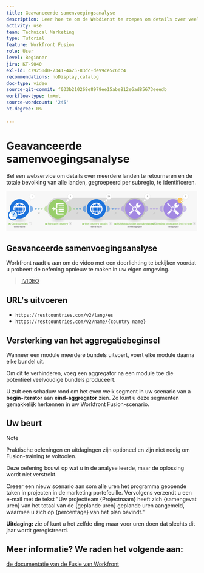```yaml
---
title: Geavanceerde samenvoegingsanalyse
description: Leer hoe te om de Webdienst te roepen om details over veelvoudige landen terug te keren en bevolking te identificeren, gegroepeerd door subregio, allen in  [!DNL Adobe Workfront Fusion].
activity: use
team: Technical Marketing
type: Tutorial
feature: Workfront Fusion
role: User
level: Beginner
jira: KT-9040
exl-id: c79250d0-7341-4a25-83dc-de99ce5c6dc4
recommendations: noDisplay,catalog
doc-type: video
source-git-commit: f033b210268e8979ee15abe812e6ad85673eeedb
workflow-type: tm+mt
source-wordcount: '245'
ht-degree: 0%

---
```


# Geavanceerde samenvoegingsanalyse

Bel een webservice om details over meerdere landen te retourneren en de totale bevolking van alle landen, gegroepeerd per subregio, te identificeren.

![ een beeld van het scenario van de Fusie ](assets/iteration-and-aggregation-3.png)

## Geavanceerde samenvoegingsanalyse

Workfront raadt u aan om de video met een doorlichting te bekijken voordat u probeert de oefening opnieuw te maken in uw eigen omgeving.

>[!VIDEO](https://video.tv.adobe.com/v/335281/?quality=12&learn=on)

## URL&#39;s uitvoeren

* `https://restcountries.com/v2/lang/es`
* `https://restcountries.com/v2/name/{country name}`



## Versterking van het aggregatiebeginsel

Wanneer een module meerdere bundels uitvoert, voert elke module daarna elke bundel uit.

Om dit te verhinderen, voeg een aggregator na een module toe die potentieel veelvoudige bundels produceert.

U zult een schaduw rond om het even welk segment in uw scenario van a **begin-iterator** aan **eind-aggregator** zien. Zo kunt u deze segmenten gemakkelijk herkennen in uw Workfront Fusion-scenario.

## Uw beurt

>[!NOTE]
>
>Praktische oefeningen en uitdagingen zijn optioneel en zijn niet nodig om Fusion-training te voltooien.

Deze oefening bouwt op wat u in de analyse leerde, maar de oplossing wordt niet verstrekt.

Creeer een nieuw scenario aan som alle uren het programma geopende taken in projecten in de marketing portefeuille. Vervolgens verzendt u een e-mail met de tekst &quot;Uw projectteam {Projectnaam} heeft zich {samengevat uren} van het totaal van de {geplande uren} geplande uren aangemeld, waarmee u zich op {percentage} van het plan bevindt.&quot;

**Uitdaging:** zie of kunt u het zelfde ding maar voor uren doen dat slechts dit jaar wordt geregistreerd.

## Meer informatie? We raden het volgende aan:

[ de documentatie van de Fusie van Workfront ](https://experienceleague.adobe.com/docs/workfront/using/adobe-workfront-fusion/workfront-fusion-2.html?lang=en)

